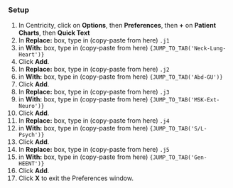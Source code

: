 ### Setup

1. In Centricity, click on **Options**, then **Preferences**, then **+** on **Patient Charts**, then **Quick Text**
2. In **Replace:** box, type in (copy-paste from here) `.j1`
3. in **With:** box, type in (copy-paste from here) `{JUMP_TO_TAB('Neck-Lung-Heart')}`
4. Click **Add**.
5. In **Replace:** box, type in (copy-paste from here) `.j2`
6. in **With:** box, type in (copy-paste from here) `{JUMP_TO_TAB('Abd-GU')}`
7. Click **Add**.
8. In **Replace:** box, type in (copy-paste from here) `.j3`
9. in **With:** box, type in (copy-paste from here) `{JUMP_TO_TAB('MSK-Ext-Neuro')}`
10. Click **Add**.
11. In **Replace:** box, type in (copy-paste from here) `.j4`
12. in **With:** box, type in (copy-paste from here) `{JUMP_TO_TAB('S/L-Psych')}`
13. Click **Add**.
14. In **Replace:** box, type in (copy-paste from here) `.j5`
15. in **With:** box, type in (copy-paste from here) `{JUMP_TO_TAB('Gen-HEENT')}`
16. Click **Add**.
17. Click **X** to exit the Preferences window.
